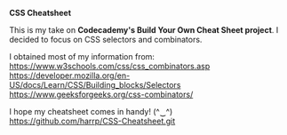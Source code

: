 <b>CSS Cheatsheet</b>

This is my take on <strong>Codecademy's Build Your Own Cheat Sheet project</strong>. I decided to focus on CSS selectors and combinators. 

I obtained most of my information from:<br>
https://www.w3schools.com/css/css_combinators.asp <br>
https://developer.mozilla.org/en-US/docs/Learn/CSS/Building_blocks/Selectors <br>
https://www.geeksforgeeks.org/css-combinators/

I hope my cheatsheet comes in handy! (^‿^) <br>
https://github.com/harrp/CSS-Cheatsheet.git
